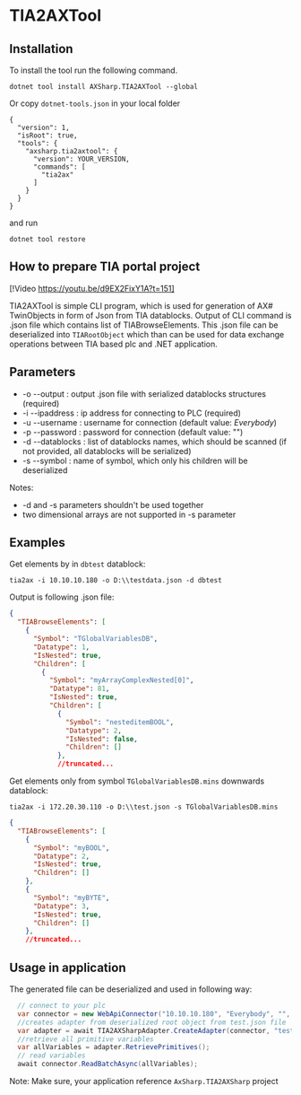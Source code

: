 # TIA2AXTool

## Installation

To install the tool run the following command. 
~~~
dotnet tool install AXSharp.TIA2AXTool --global
~~~

Or copy `dotnet-tools.json` in your local folder

~~~~
{
  "version": 1,
  "isRoot": true,
  "tools": {
    "axsharp.tia2axtool": {
      "version": YOUR_VERSION,
      "commands": [
        "tia2ax"
      ]
    }
  }
}
~~~~

and  run

~~~
dotnet tool restore
~~~

## How to prepare TIA portal project

[!Video https://youtu.be/d9EX2FixY1A?t=151]


TIA2AXTool is simple CLI program, which is used for generation of AX# TwinObjects in form of Json from TIA datablocks. Output of CLI command is .json file which contains list of TIABrowseElements. This .json file can be deserialized into `TIARootObject` which than can be used for data exchange operations between TIA based plc and .NET application.



## Parameters 

- -o --output : output .json file with serialized datablocks structures (required)
- -i --ipaddress : ip address for connecting to PLC (required)
- -u --username : username for connection (default value: *Everybody*)
- -p --password : password for connection (default value: "")
- -d --datablocks : list of datablocks names, which should be scanned (if not provided, all datablocks will be serialized)
- -s --symbol : name of symbol, which only his children will be deserialized

Notes:
  - -d and -s parameters shouldn't be used together
  - two dimensional arrays are not supported in -s parameter

## Examples

Get elements by in `dbtest` datablock:

`tia2ax -i 10.10.10.180 -o D:\\testdata.json -d dbtest`

Output is following .json file:

```json
{
  "TIABrowseElements": [
    {
      "Symbol": "TGlobalVariablesDB",
      "Datatype": 1,
      "IsNested": true,
      "Children": [
        {
          "Symbol": "myArrayComplexNested[0]",
          "Datatype": 81,
          "IsNested": true,
          "Children": [
            {
              "Symbol": "nesteditemBOOL",
              "Datatype": 2,
              "IsNested": false,
              "Children": []
            },
            //truncated...
```
Get elements only from symbol `TGlobalVariablesDB.mins` downwards datablock:

`tia2ax -i 172.20.30.110 -o D:\\test.json -s TGlobalVariablesDB.mins`

```json
{
  "TIABrowseElements": [
    {
      "Symbol": "myBOOL",
      "Datatype": 2,
      "IsNested": true,
      "Children": []
    },
    {
      "Symbol": "myBYTE",
      "Datatype": 3,
      "IsNested": true,
      "Children": []
    },
    //truncated...
```
## Usage in application
The generated file can be deserialized and used in following way:

```C#
  // connect to your plc
  var connector = new WebApiConnector("10.10.10.180", "Everybody", "", true, string.Empty);
  //creates adapter from deserialized root object from test.json file
  var adapter = await TIA2AXSharpAdapter.CreateAdapter(connector, "test.json");
  //retrieve all primitive variables
  var allVariables = adapter.RetrievePrimitives();
  // read variables  
  await connector.ReadBatchAsync(allVariables);

```

Note: Make sure, your application reference `AxSharp.TIA2AXSharp` project